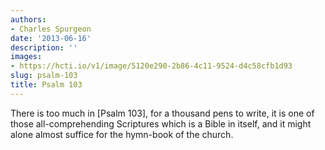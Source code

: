 ```yaml
---
authors:
- Charles Spurgeon
date: '2013-06-16'
description: ''
images:
- https://hcti.io/v1/image/5120e290-2b86-4c11-9524-d4c58cfb1d93
slug: psalm-103
title: Psalm 103
---
```


There is too much in [Psalm 103], for a thousand pens to write, it is one of those all-comprehending Scriptures which is a Bible in itself, and it might alone almost suffice for the hymn-book of the church.
